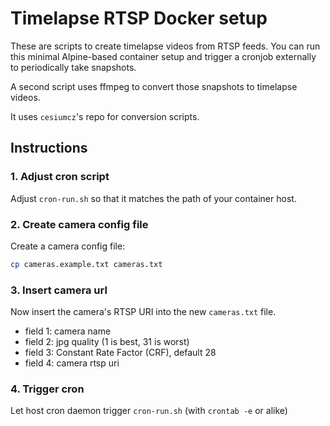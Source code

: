 # Timelapse RTSP Docker setup
These are scripts to create timelapse videos from RTSP feeds.
You can run this minimal Alpine-based container setup and trigger a cronjob externally to periodically take snapshots.

A second script uses ffmpeg to convert those snapshots to timelapse videos.

It uses `cesiumcz`'s repo for conversion scripts.

## Instructions
### 1. Adjust cron script
Adjust `cron-run.sh` so that it matches the path of your container host.
### 2. Create camera config file
Create a camera config file:
``` sh
cp cameras.example.txt cameras.txt
```
### 3. Insert camera url
Now insert the camera's RTSP URI into the new `cameras.txt` file.
- field 1: camera name
- field 2: jpg quality (1 is best, 31 is worst)
- field 3: Constant Rate Factor (CRF), default 28
- field 4: camera rtsp uri
### 4. Trigger cron
Let host cron daemon trigger `cron-run.sh` (with `crontab -e` or alike)
